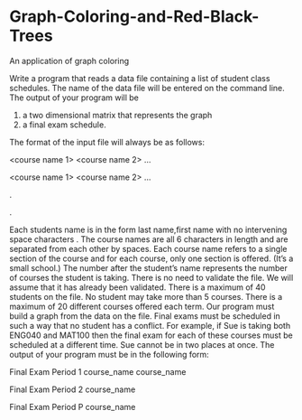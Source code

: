 # Graph-Coloring-and-Red-Black-Trees
An application of graph coloring

Write a program that reads a data file containing a list of student class schedules. The name of the data file will be entered on the command line. The output of your program will be 
1. a two dimensional matrix that represents the graph
2. a final exam schedule.

The format of the input file will always be as follows: 

<student name>  <N>  <course name 1>  <course name 2> … <course nameN> <return> 
  
<student name>  <K>  <course name 1> <course name 2> … <course nameK> <return> 
  
.
  
.

Each students name is in the form last name,first name with no intervening space characters . The course names are all 6 characters in length and are separated from each other by spaces.  Each course name refers to a single section of the course and for each course, only one section is offered. (It’s a small school.) The number after the student’s name represents the number of courses the student is taking. There is no need to validate the file. We will assume that it has already been validated. There is a maximum of 40 students on the file. No student may take more than 5 courses. There is a maximum of 20 different courses offered each term. Our program must build a graph from the data on the file. Final exams must be scheduled in such a way that no student has a conflict.  For example, if Sue is taking both ENG040 and MAT100 then the final exam for each of these courses must be scheduled at a different time. Sue cannot be in two places at once. The output of your program must be in the following form: 
  
Final Exam Period 1 course_name course_name 
  
Final Exam Period 2 course_name
  
Final Exam Period P course_name 
